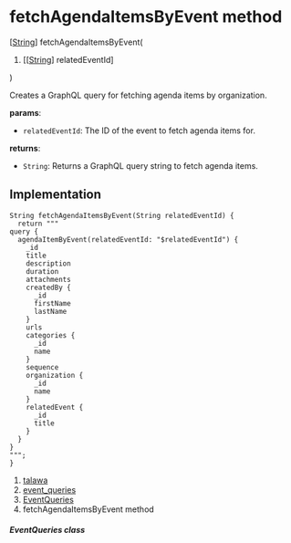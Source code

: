
<div>

# fetchAgendaItemsByEvent method

</div>


[[String](https://api.flutter.dev/flutter/dart-core/String-class.html)]
fetchAgendaItemsByEvent(

1.  [[[String](https://api.flutter.dev/flutter/dart-core/String-class.html)]
    relatedEventId]

)



Creates a GraphQL query for fetching agenda items by organization.

**params**:

-   `relatedEventId`: The ID of the event to fetch agenda items for.

**returns**:

-   `String`: Returns a GraphQL query string to fetch agenda items.



## Implementation

``` language-dart
String fetchAgendaItemsByEvent(String relatedEventId) {
  return """
query {
  agendaItemByEvent(relatedEventId: "$relatedEventId") {
    _id
    title
    description
    duration
    attachments
    createdBy {
      _id
      firstName
      lastName
    }
    urls
    categories {
      _id
      name
    }
    sequence
    organization {
      _id
      name
    }
    relatedEvent {
      _id
      title
    }
  }
}
""";
}
```







1.  [talawa](../../index.html)
2.  [event_queries](../../utils_event_queries/)
3.  [EventQueries](../../utils_event_queries/EventQueries-class.html)
4.  fetchAgendaItemsByEvent method

##### EventQueries class







